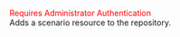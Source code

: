 <span style="color:red">Requires Administrator Authentication</span>  
Adds a scenario resource to the repository.
